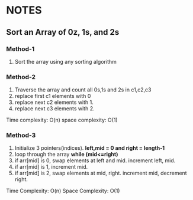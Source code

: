 # NOTES
## Sort an Array of 0z, 1s, and 2s

### Method-1
1. Sort the array using any sorting algorithm

### Method-2
1. Traverse the array and count all 0s,1s and 2s in c1,c2,c3
2. replace first c1 elements with 0
3. replace next c2 elements with 1.
4. replace next c3 elements with 2.

Time complexity: O(n)
space complexity: O(1)

### Method-3
1. Initialize 3 pointers(indices). **left,mid = 0 and right = length-1**
2. loop through the array **while (mid<=right)**
3. if arr[mid] is 0, swap elements at left and mid. increment left, mid.
4. if arr[mid] is 1, increment mid.
5. if arr[mid] is 2, swap elements at mid, right. increment mid, decrement right.

Time Complexity: O(n)
Space Complexity: O(1)

